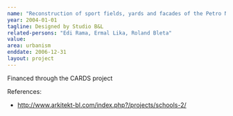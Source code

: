 ```yaml
---
name: "Reconstruction of sport fields, yards and facades of the Petro N. Luarasi, Ismail Qemali, and Edith Durham schools"
year: 2004-01-01
tagline: Designed by Studio B&L
related-persons: "Edi Rama, Ermal Lika, Roland Bleta"
value:
area: urbanism
enddate: 2006-12-31
layout: project
---
```

Financed through the CARDS project

References:

* <http://www.arkitekt-bl.com/index.php?/projects/schools-2/>
